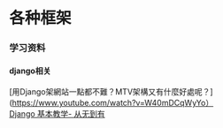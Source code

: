 # 各种框架

### 学习资料

#### django相关  

[用Django架網站一點都不難？MTV架構又有什麼好處呢？](https://www.youtube.com/watch?v=W40mDCqWyYo）  
[Django 基本教学- 从无到有](https://www.youtube.com/watch?v=tB3kwu2E0GM)